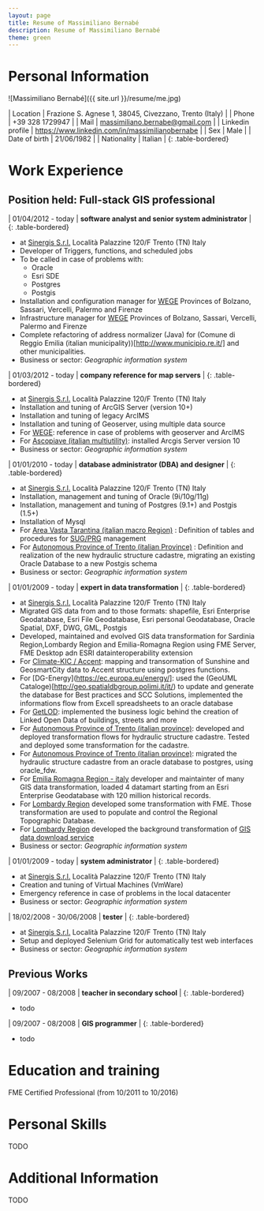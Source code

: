 ```yaml
---
layout: page
title: Resume of Massimiliano Bernabé
description: Resume of Massimiliano Bernabé
theme: green
---
```

# Personal Information

![Massimiliano Bernabé]({{ site.url }}/resume/me.jpg)

| Location            | Frazione S. Agnese 1, 38045, Civezzano, Trento  (Italy) |
| Phone               | +39 328 1729947                                         |
| Mail                | massimiliano.bernabe@gmail.com                          |
| Linkedin profile    | <https://www.linkedin.com/in/massimilianobernabe>       |
| Sex                 | Male                                                    |
| Date of birth       | 21/06/1982                                              |
| Nationality         | Italian                                                 | 
{: .table-bordered}

# Work Experience

## Position held: Full-stack GIS professional

| 01/04/2012 - today | **software analyst and senior system administrator** |
{: .table-bordered}

* at [Sinergis S.r.l.](http://www.sinergis.it) Località Palazzine 120/F Trento (TN) Italy
* Developer of Triggers, functions, and scheduled jobs
* To be called in case of problems with:
    * Oracle
    * Esri SDE
    * Postgres
    * Postgis
* Installation and configuration manager for [WEGE](http://riuso.cnipa.gov.it/soluzioni/getDoc.bfr?id=177) Provinces of Bolzano, Sassari, Vercelli, Palermo and Firenze
* Infrastructure manager for [WEGE](http://riuso.cnipa.gov.it/soluzioni/getDoc.bfr?id=177) Provinces of Bolzano, Sassari, Vercelli, Palermo and Firenze
* Complete refactoring of address normalizer (Java) for (Comune di Reggio Emilia (italian municipality))[http://www.municipio.re.it/] and other municipalities.
* Business or sector: *Geographic information system*

| 01/03/2012 - today | **company reference for map servers** |
{: .table-bordered}

* at [Sinergis S.r.l.](http://www.sinergis.it) Località Palazzine 120/F Trento (TN) Italy
* Installation and tuning of ArcGIS Server (version 10+)
* Installation and tuning of legacy ArcIMS 
* Installation and tuning of Geoserver, using multiple data source
* For [WEGE](http://riuso.cnipa.gov.it/soluzioni/getDoc.bfr?id=177): reference in case of problems with geoserver and ArcIMS
* For [Ascopiave (italian multiutility)](http://www.gruppoascopiave.it/en/): installed Arcgis Server version 10
* Business or sector: *Geographic information system*

| 01/01/2010 - today | **database administrator (DBA) and designer** |
{: .table-bordered}

* at [Sinergis S.r.l.](http://www.sinergis.it) Località Palazzine 120/F Trento (TN) Italy
* Installation, management and tuning of Oracle (9i/10g/11g)
* Installation, management and tuning of Postgres (9.1+) and Postgis (1.5+)
* Installation of Mysql
* For [Area Vasta Tarantina (italian macro Region)](http://www.areavastatarantina.it/) : Definition of tables and procedures for [SUG/PRG](https://it.wikipedia.org/wiki/Piano_regolatore_generale_comunale) management
* For [Autonomous Province of Trento (italian Province)](http://www.provincia.tn.it/) : Definition and realization of the new hydraulic structure cadastre, migrating an existing Oracle Database to a new Postgis schema
* Business or sector: *Geographic information system*
    
| 01/01/2009 - today | **expert in data transformation** |
{: .table-bordered}

* at [Sinergis S.r.l.](http://www.sinergis.it) Località Palazzine 120/F Trento (TN) Italy
* Migrated GIS data from and to those formats: shapefile, Esri Enterprise Geodatabase, Esri File Geodatabase, Esri personal Geodatabase, Oracle Spatial, DXF, DWG, GML, Postgis
* Developed, maintained and evolved GIS data transformation for Sardinia Region,Lombardy Region and Emilia-Romagna Region using FME Server, FME Desktop adn ESRI datainteroperability extension
* For [Climate-KIC / Accent](http://www.climate-kic.org/projects/accompany-cities-energy-strategy/): mapping and transormation of Sunshine and GeosmartCity data to Accent structure using postgres functions.
* For [DG-Energy](https://ec.europa.eu/energy/]: used the (GeoUML Cataloge)[http://geo.spatialdbgroup.polimi.it/it/) to update and generate the database for Best practices and SCC Solutions, implemented the informations flow from Excell spreadsheets to an oracle database
* For [GetLOD](http://www.forumpa.it/pa-digitale/dati-territoriali-come-linked-open-data-il-modello-emilia-romagna): implemented the business logic behind the creation of Linked Open Data of buildings, streets and more
* For [Autonomous Province of Trento (italian province)](http://www.provincia.tn.it/): developed and deployed transformation flows for hydraulic structure cadastre. Tested and deployed some transformation for the cadastre.
* For [Autonomous Province of Trento (italian province)](http://www.provincia.tn.it/): migrated the hydraulic structure cadastre from an oracle database to postgres, using oracle_fdw.
* For [Emilia Romagna Region - italy](http://www.regione.emilia-romagna.it/) developer and maintainter of many GIS data transformation, loaded 4 datamart starting from an Esri Enterprise Geodatabase with 120 million historical records.
* For [Lombardy Region](http://www.regione.lombardia.it/) developed some transformation with FME. Those transformation are used to populate and control the Regional Topographic Database.
* For [Lombardy Region](http://www.regione.lombardia.it/) developed the background transformation of [GIS data download service](http://www.cartografia.regione.lombardia.it/rlregisdownload/)
* Business or sector: *Geographic information system*
    
| 01/01/2009 - today | **system administrator** |
{: .table-bordered}

* at [Sinergis S.r.l.](http://www.sinergis.it) Località Palazzine 120/F Trento (TN) Italy
* Creation and tuning of Virtual Machines (VmWare)
* Emergency reference in case of problems in the local datacenter
* Business or sector: *Geographic information system*
    
| 18/02/2008 - 30/06/2008 | **tester** |
{: .table-bordered}

* at [Sinergis S.r.l.](http://www.sinergis.it) Località Palazzine 120/F Trento (TN) Italy
* Setup and deployed Selenium Grid for automatically test web interfaces
* Business or sector: *Geographic information system*

## Previous Works

| 09/2007 -  08/2008  | **teacher in secondary school** |
{: .table-bordered}

* todo

| 09/2007 -  08/2008  | **GIS programmer** |
{: .table-bordered}

* todo



# Education and training

FME Certified Professional (from 10/2011 to 10/2016)




# Personal Skills
TODO

# Additional Information
TODO




